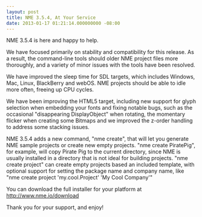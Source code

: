 ```yaml
---
layout: post
title: NME 3.5.4, At Your Service
date: 2013-01-17 01:21:14.000000000 -08:00
---
```

NME 3.5.4 is here and happy to help.

We have focused primarily on stability and compatibility for this release. As a result, the command-line tools should older NME project files more thoroughly, and a variety of minor issues with the tools have been resolved.

We have improved the sleep time for SDL targets, which includes Windows, Mac, Linux, BlackBerry and webOS. NME projects should be able to idle more often, freeing up CPU cycles.<!--more--><a id="more-153"></a>

We have been improving the HTML5 target, including new support for glyph selection when embedding your fonts and fixing notable bugs, such as the occasional "disappearing DisplayObject" when rotating, the momentary flicker when creating some Bitmaps and we improved the z-order handling to address some stacking issues.

NME 3.5.4 adds a new command, "nme create", that will let you generate NME sample projects or create new empty projects. "nme create PiratePig", for example, will copy Pirate Pig to the current directory, since NME is usually installed in a directory that is not ideal for building projects. "nme create project" can create empty projects based an included template, with optional support for setting the package name and company name, like "nme create project 'my.cool.Project' 'My Cool Company'"

You can download the full installer for your platform at http://www.nme.io/download

Thank you for your support, and enjoy!
